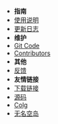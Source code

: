- **指南**
- [使用说明](USERMANUAL.md)
- [更新日志](CHANGELOG.md)
- **维护**
- [Git Code](README.md)
- [Contributors](CONTRIBUTERS.md)
- **其他**
- [反馈](COMMENT.md)
- **友情链接**
- [下载链接](https://wwn.lanzout.com/s/dcalc)
- [源码](https://gitee.com/dcalc/dnfcalculating_110)
- [Colg](https://bbs.colg.cn/)
- [无名空岛](https://www.skycity.top?from=calc)
